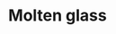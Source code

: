 ---
layout: item
title: Molten glass
item-id: 1775
datatable: true
id: 1775
name: "Molten glass"
members: true
lowalch: 1
highalch: 1
examine: "Hot glass ready to be blown into useful objects."
monsters:
  - id: 499
    name: "Thermonuclear smoke devil"
    members: true
    combat_level: 301
    wiki_url: "https://oldschool.runescape.wiki/w/Thermonuclear_smoke_devil"
    drops:
      - quantity: "100"
        rarity: 0.015625
    image: "https://oldschool.runescape.wiki/images/thumb/1/1c/Thermonuclear_smoke_devil.png/260px-Thermonuclear_smoke_devil.png?87507"
---
